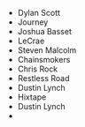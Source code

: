 - Dylan Scott
- Journey
- Joshua Basset
- LeCrae
- Steven Malcolm
- Chainsmokers
- Chris Rock
- Restless Road
- Dustin Lynch
- Hixtape
- Dustin Lynch
- 